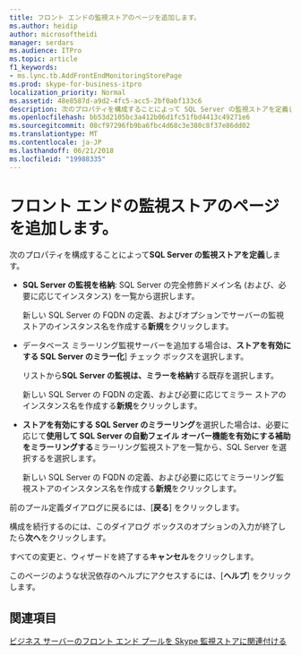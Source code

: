 ```yaml
---
title: フロント エンドの監視ストアのページを追加します。
ms.author: heidip
author: microsoftheidi
manager: serdars
ms.audience: ITPro
ms.topic: article
f1_keywords:
- ms.lync.tb.AddFrontEndMonitoringStorePage
ms.prod: skype-for-business-itpro
localization_priority: Normal
ms.assetid: 48e8587d-a9d2-4fc5-acc5-2bf0abf133c6
description: 次のプロパティを構成することによって SQL Server の監視ストアを定義します。
ms.openlocfilehash: bb53d2105bc3a412b06d1fc51fbd4413c49271e6
ms.sourcegitcommit: 08cf97296fb9ba6fbc4d68c3e380c8f37e86dd02
ms.translationtype: MT
ms.contentlocale: ja-JP
ms.lasthandoff: 06/21/2018
ms.locfileid: "19988335"
---
```

# <a name="add-front-end-monitoring-store-page"></a>フロント エンドの監視ストアのページを追加します。
 
次のプロパティを構成することによって**SQL Server の監視ストアを定義**します。
  
- **SQL Server の監視を格納**: SQL Server の完全修飾ドメイン名 (および、必要に応じてインスタンス) を一覧から選択します。
    
    新しい SQL Server の FQDN の定義、およびオプションでサーバーの監視ストアのインスタンス名を作成する**新規**をクリックします。
    
- データベース ミラーリング監視サーバーを追加する場合は、**ストアを有効にする SQL Server のミラー化**] チェック ボックスを選択します。
    
    リストから**SQL Server の監視は、ミラーを格納**する既存を選択します。
    
    新しい SQL Server の FQDN の定義、および必要に応じてミラー ストアのインスタンス名を作成する**新規**をクリックします。
    
- **ストアを有効にする SQL Server のミラーリング**を選択した場合は、必要に応じて**使用して SQL Server の自動フェイル オーバー機能を有効にする補助をミラーリングする**ミラーリング監視ストアを一覧から、SQL Server を選択するを選択します。
    
    新しい SQL Server の FQDN の定義、および必要に応じてミラーリング監視ストアのインスタンス名を作成する**新規**をクリックします。
    
前のプール定義ダイアログに戻るには、[**戻る**] をクリックします。
  
構成を続行するのには、このダイアログ ボックスのオプションの入力が終了したら**次へ**をクリックします。
  
すべての変更と、ウィザードを終了する**キャンセル**をクリックします。
  
このページのような状況依存のヘルプにアクセスするには、[**ヘルプ**] をクリックします。
  
## <a name="see-also"></a>関連項目

[ビジネス サーバーのフロント エンド プールを Skype 監視ストアに関連付ける](../../../deploy/deploy-monitoring/associate-a-monitoring-store.md)